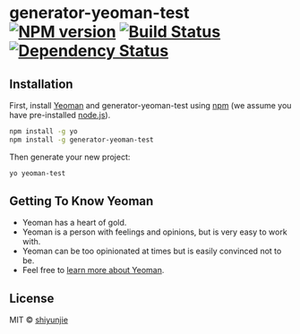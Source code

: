 # generator-yeoman-test [![NPM version][npm-image]][npm-url] [![Build Status][travis-image]][travis-url] [![Dependency Status][daviddm-image]][daviddm-url]
> 

## Installation

First, install [Yeoman](http://yeoman.io) and generator-yeoman-test using [npm](https://www.npmjs.com/) (we assume you have pre-installed [node.js](https://nodejs.org/)).

```bash
npm install -g yo
npm install -g generator-yeoman-test
```

Then generate your new project:

```bash
yo yeoman-test
```

## Getting To Know Yeoman

 * Yeoman has a heart of gold.
 * Yeoman is a person with feelings and opinions, but is very easy to work with.
 * Yeoman can be too opinionated at times but is easily convinced not to be.
 * Feel free to [learn more about Yeoman](http://yeoman.io/).

## License

MIT © [shiyunjie]()


[npm-image]: https://badge.fury.io/js/generator-yeoman-test.svg
[npm-url]: https://npmjs.org/package/generator-yeoman-test
[travis-image]: https://travis-ci.org/shiyunjie/generator-yeoman-test.svg?branch=master
[travis-url]: https://travis-ci.org/shiyunjie/generator-yeoman-test
[daviddm-image]: https://david-dm.org/shiyunjie/generator-yeoman-test.svg?theme=shields.io
[daviddm-url]: https://david-dm.org/shiyunjie/generator-yeoman-test

